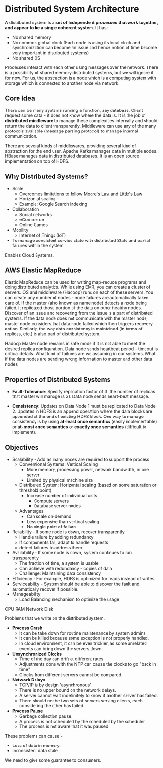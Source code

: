 # Distributed System Architecture

A distributed system is **a set of independent processes that work together, and appear to be a single coherent system**. It has:

* No shared memory
* No common global clock (Each node is using its local clock and synchronization can become an issue and hence notion of time become very important in distributed systems)
* No shared OS

Processes interact with each other using messages over the network. There is a possibility of shared memory distributed systems, but we will ignore it for now. For us, the abstraction is a node which is a computing system with storage which is connected to another node via network.

## Core Idea

There can be many systems running a function, say database. Client request some data - it does not know where the data is. It is the job of **distributed middleware** to manage these complexities internally and should return the data to client transparently. Middleware can use any of the many protocols available (message parsing protocol) to manage internal communication.

There are several kinds of middlewares, providing several kind of abstraction for the end user.
Apache Kafka manages data in multiple nodes.
HBase manages data in distributed databases. It is an open source implementation on top of HDFS.

## Why Distributed Systems?

* Scale
  * Overcomes limitations to follow [Moore's Law](moore-law.md) and [Little's Law](little-law.md)
  * Horizontal scaling
  * Example: Google Search indexing
* Collaboration
  * Social networks
  * eCommerce
  * Online Games
* Mobility
  * Internet of Things (IoT)
* To manage consistent service state with distributed State and partial failures within the system

Enables Cloud Systems.

## AWS Elastic MapReduce

Elastic MapReduce can be used for writing map-reduce programs and doing distributed analytics. While using EMR, you can create a cluster of servers. OS and middleware (Hadoop) runs on each of these servers. You can create any number of nodes - node failures are automatically taken care of. If the master (also known as name node) detects a node being failed, it replicated those portion of the data on other healthy nodes. Discover of an issue and recovering from the issue is a part of distributed systems. If the data node does not communicate with the master node, master node considers that data node failed which then triggers recovery action. Similarly, the way data consistency is maintained (in terms of replicas, etc.) is also part of distributed system. 

Hadoop Master node remains in safe mode if it is not able to meet the desired replica configuration. Data node sends heartbeat period - timeout is critical details. What kind of failures are we assuming in our systems. What if the data nodes are sending wrong information to master and other data nodes.

## Properties of Distributed Systems

* **Fault-Tolerance**: Specify replication factor of 3 (the number of replicas that master will manage is 3). Data node sends heart-beat message.

* **Consistency**: Updates on Data Node 1 must be replicated to Data Node 2. Updates in HDFS is an append operation where the data blocks are appended at the end of existing HDFS block. One way to manage consistency is by using **at-least once semantics** (easily implementable) or **at-most once semantics** or **exactly once semantics** (difficult to implement).

## Objectives

* Scalability - Add as many nodes are required to support the process
  * Conventional Systems: Vertical Scaling
    * More memory, processing power, network bandwidth, in one server
    * Limited by physical machine size
  * Distributed System: Horizontal scaling (based on some saturation or threshold point)
    * Increase number of individual units
      * Compute servers
      * Database server nodes
  * Advantages
    * Can scale on-demand
    * Less expensive than vertical scaling
    * No single point of failure
* Reliability - If some node is down, recover transparently
  * Handle failure by adding redundancy
  * If components fail, adapt to handle requests
  * detect failures to address them
* Availability - If some node is down, system continues to run transparently
  * The fraction of time, a system is usable
  * Can achieve with redundancy - copies of data
  * Challenge: Maintaining data consistency
* Efficiency - For example, HDFS is optimized for reads instead of writes.
* Serviceability - System should be able to discover the fault and automatically recover if possible.
* Manageability
  * Load Balancing mechanism to optimize the usage

CPU
RAM
Network
Disk

Problems that we write on the distributed system.

* **Process Crash**
  * It can be take down for routine maintenance by system admins
  * It can be killed because some exception is not properly handled.
  * In cloud environment, it can be even trickier, as some unrelated events can bring down the servers down.
* **Unsynchronized Clocks**
  * Time of the day can drift at different rates
  * Adjustments done with the NTP can cause the clocks to go "back in time"
  * Clocks from different servers cannot be compared.
* **Network Delays**
  * TCP/IP is by design 'asynchronous'.
  * There is no upper bound on the network delays.
  * A server cannot wait indefinitely to know if another server has failed.
  * There should not be two sets of servers serving clients, each considering the other has failed.
* **Process Pause**
  * Garbage collection pause.
  * A process is not scheduled by the scheduled by the scheduler.
  * The process is not aware that it was paused.

These problems can cause -

* Loss of data in memory.
* Inconsistent data state
  
We need to give some guarantee to consumers.